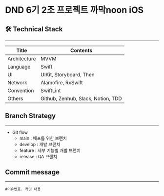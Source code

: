 # DND 6기 2조 프로젝트 까막noon iOS

## 🛠 Technical Stack
---

|Title|Contents
|-----|------------------
Architecture | MVVM
Language | Swift
UI | UIKit, Storyboard, Then
Network | Alamofire, RxSwift
Convention | SwiftLint
Others | Github, Zenhub, Slack, Notion, TDD


## Branch Strategy
---
* Git flow
    * main : 배포를 위한 브랜치
    * develop : 개발 브랜치
    * feature : 세부 기능별 개발 브랜치
    * release : QA 브랜치
    

## Commit message
---
```
#이슈번호. 커밋 내용
```



